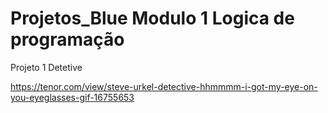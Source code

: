 # Projetos_Blue Modulo 1 Logica de programação 

Projeto 1 Detetive 

https://tenor.com/view/steve-urkel-detective-hhmmmm-i-got-my-eye-on-you-eyeglasses-gif-16755653
